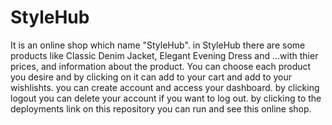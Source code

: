 # StyleHub
It is an online shop which name "StyleHub". in StyleHub there are some products like Classic Denim Jacket, Elegant Evening Dress and ...with thier prices, and information about the product. You can choose each product you desire and by clicking on it can add to your cart and add to your wishlishts. you can create account and access your dashboard. by clicking logout you can delete your account if you want to log out. by clicking to the deployments link on this repository you can run and see this online shop.
